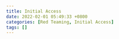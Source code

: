 ```yaml
---
title: Initial Access
date: 2022-02-01 05:49:33 +0800
categories: [Red Teaming, Initial Access]
tags: []  
---
```

